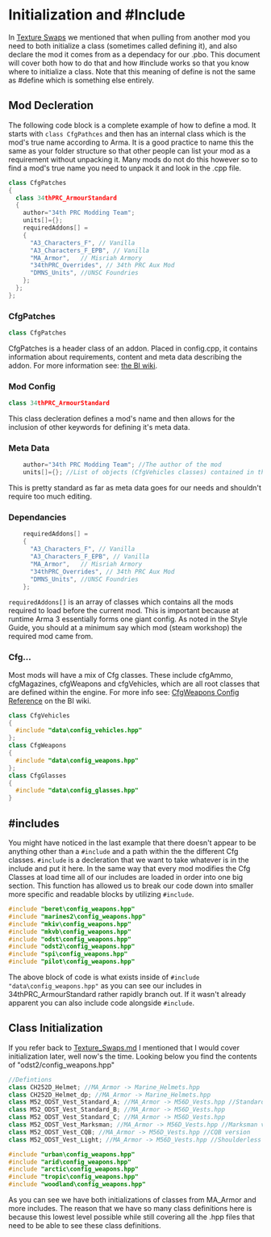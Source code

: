 <!--
I reccomend viewing this document with the extension Markdown Preview Enhanced (https://marketplace.visualstudio.com/items?itemName=shd101wyy.markdown-preview-enhanced). Once installed to VS Code you can see a html preview by clicking the pane on the right side of VS Code that looks like an open book with a magnifying glass. This will greatly enchance readability.
-->

# Initialization and #Include
In [Texture Swaps](./Texture_Swaps.md) we mentioned that when pulling from another mod you need to both initialize a class (sometimes called defining it), and also declare the mod it comes from as a dependacy for our .pbo. This document will cover both how to do that and how #include works so that you know where to initialize a class. Note that this meaning of define is not the same as #define which is something else entirely.

## Mod Decleration
The following code block is a complete example of how to define a mod. It starts with `class CfgPathces` and then has an internal class which is the mod's true name according to Arma. It is a good practice to name this the same as your folder structure so that other people can list your mod as a requirement without unpacking it. Many mods do not do this however so to find a mod's true name you need to unpack it and look in the .cpp file.

```c++
class CfgPatches
{
  class 34thPRC_ArmourStandard
  {
    author="34th PRC Modding Team";
    units[]={};
    requiredAddons[] =
    {
      "A3_Characters_F", // Vanilla
      "A3_Characters_F_EPB", // Vanilla
      "MA_Armor",	// Misriah Armory
      "34thPRC_Overrides", // 34th PRC Aux Mod
      "DMNS_Units", //UNSC Foundries
    };
  };
};
```

### CfgPatches
```c++
class CfgPatches
```
CfgPatches is a header class of an addon. Placed in config.cpp, it contains information about requirements, content and meta data describing the addon. For more information see: [the BI wiki](https://community.bistudio.com/wiki/CfgPatches).

### Mod Config
```c++
class 34thPRC_ArmourStandard
```
This class decleration defines a mod's name and then allows for the inclusion of other keywords for defining it's meta data.

### Meta Data
```c++
    author="34th PRC Modding Team"; //The author of the mod
    units[]={}; //List of objects (CfgVehicles classes) contained in the addon. Important also for Zeus content (units and groups) unlocking.
```
This is pretty standard as far as meta data goes for our needs and shouldn't require too much editing.

### Dependancies
```c++
    requiredAddons[] =
    {
      "A3_Characters_F", // Vanilla
      "A3_Characters_F_EPB", // Vanilla
      "MA_Armor",	// Misriah Armory
      "34thPRC_Overrides", // 34th PRC Aux Mod
      "DMNS_Units", //UNSC Foundries
    };
```
`requiredAddons[]` is an array of classes which contains all the mods required to load before the current mod. This is important because at runtime Arma 3 essentially forms one giant config. As noted in the Style Guide, you should at a minimum say which mod (steam workshop) the required mod came from.

### Cfg...
Most mods will have a mix of Cfg classes. These include cfgAmmo, cfgMagazines, cfgWeapons and cfgVehicles, which are all root classes that are defined within the engine. For more info see: [CfgWeapons Config Reference](https://community.bistudio.com/wiki/CfgWeapons_Config_Reference) on the BI wiki.

```c++
class CfgVehicles
{
  #include "data\config_vehicles.hpp"
};
class CfgWeapons
{
  #include "data\config_weapons.hpp"
};
class CfgGlasses
{
  #include "data\config_glasses.hpp"
}
```
## #includes
You might have noticed in the last example that there doesn't appear to be anything other than a `#include` and a path within the the different Cfg classes. `#include` is a decleration that we want to take whatever is in the include and put it here. In the same way that every mod modifies the Cfg Classes at load time all of our includes are loaded in order into one big section. This function has allowed us to break our code down into smaller more specific and readable blocks by utilizing `#include`.

```c++
#include "beret\config_weapons.hpp"
#include "marines2\config_weapons.hpp"
#include "mkiv\config_weapons.hpp"
#include "mkvb\config_weapons.hpp"
#include "odst\config_weapons.hpp"
#include "odst2\config_weapons.hpp"
#include "spi\config_weapons.hpp"
#include "pilot\config_weapons.hpp"
```

The above block of code is what exists inside of `#include "data\config_weapons.hpp"` as you can see our includes in 34thPRC_ArmourStandard rather rapidly branch out. If it wasn't already apparent you can also include code alongside `#include`.

## Class Initialization
If you refer back to [Texture_Swaps.md](./Texture_Swaps.md) I mentioned that I would cover initialization later, well now's the time. Looking below you find the contents of "odst2/config_weapons.hpp"

```c++
//Defintions
class CH252D_Helmet; //MA_Armor -> Marine_Helmets.hpp
class CH252D_Helmet_dp; //MA_Armor -> Marine_Helmets.hpp
class M52_ODST_Vest_Standard_A; //MA_Armor -> M56D_Vests.hpp //Standard ODST Vest, no pouches and bobs
class M52_ODST_Vest_Standard_B; //MA_Armor -> M56D_Vests.hpp
class M52_ODST_Vest_Standard_C; //MA_Armor -> M56D_Vests.hpp
class M52_ODST_Vest_Marksman; //MA_Armor -> M56D_Vests.hpp //Marksman version
class M52_ODST_Vest_CQB; //MA_Armor -> M56D_Vests.hpp //CQB version
class M52_ODST_Vest_Light; //MA_Armor -> M56D_Vests.hpp //Shoulderless version of M52_ODST_Vest_Standard_A

#include "urban\config_weapons.hpp"
#include "arid\config_weapons.hpp"
#include "arctic\config_weapons.hpp"
#include "tropic\config_weapons.hpp"
#include "woodland\config_weapons.hpp"
```

As you can see we have both initializations of classes from MA_Armor and more includes. The reason that we have so many class definitions here is because this lowest level possible while still covering all the .hpp files that need to be able to see these class definitions.
